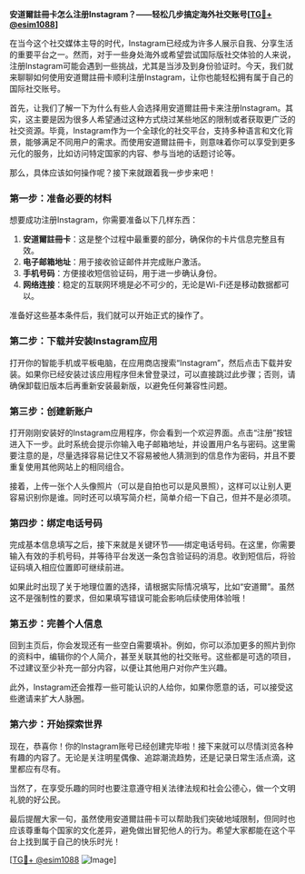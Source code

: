 **安道爾註冊卡怎么注册Instagram？——轻松几步搞定海外社交账号[[TG💪+ @esim1088](https://t.me/s/esim1088)]**

在当今这个社交媒体主导的时代，Instagram已经成为许多人展示自我、分享生活的重要平台之一。然而，对于一些身处海外或希望尝试国际版社交体验的人来说，注册Instagram可能会遇到一些挑战，尤其是当涉及到身份验证时。今天，我们就来聊聊如何使用安道爾註冊卡顺利注册Instagram，让你也能轻松拥有属于自己的国际社交账号。

首先，让我们了解一下为什么有些人会选择用安道爾註冊卡来注册Instagram。其实，这主要是因为很多人希望通过这种方式绕过某些地区的限制或者获取更广泛的社交资源。毕竟，Instagram作为一个全球化的社交平台，支持多种语言和文化背景，能够满足不同用户的需求。而使用安道爾註冊卡，则意味着你可以享受到更多元化的服务，比如访问特定国家的内容、参与当地的话题讨论等。

那么，具体应该如何操作呢？接下来就跟着我一步步来吧！

### 第一步：准备必要的材料

想要成功注册Instagram，你需要准备以下几样东西：
1. **安道爾註冊卡**：这是整个过程中最重要的部分，确保你的卡片信息完整且有效。
2. **电子邮箱地址**：用于接收验证邮件并完成账户激活。
3. **手机号码**：方便接收短信验证码，用于进一步确认身份。
4. **网络连接**：稳定的互联网环境是必不可少的，无论是Wi-Fi还是移动数据都可以。

准备好这些基本条件后，我们就可以开始正式的操作了。

### 第二步：下载并安装Instagram应用

打开你的智能手机或平板电脑，在应用商店搜索“Instagram”，然后点击下载并安装。如果你已经安装过该应用程序但未曾登录过，可以直接跳过此步骤；否则，请确保卸载旧版本后再重新安装最新版，以避免任何兼容性问题。

### 第三步：创建新账户

打开刚刚安装好的Instagram应用程序，你会看到一个欢迎界面。点击“注册”按钮进入下一步。此时系统会提示你输入电子邮箱地址，并设置用户名与密码。这里需要注意的是，尽量选择容易记住又不容易被他人猜测到的信息作为密码，并且不要重复使用其他网站上的相同组合。

接着，上传一张个人头像照片（可以是自拍也可以是风景照），这样可以让别人更容易识别你是谁。同时还可以填写简介栏，简单介绍一下自己，但并不是必须项。

### 第四步：绑定电话号码

完成基本信息填写之后，接下来就是关键环节——绑定电话号码。在这里，你需要输入有效的手机号码，并等待平台发送一条包含验证码的消息。收到短信后，将验证码填入相应位置即可继续前进。

如果此时出现了关于地理位置的选择，请根据实际情况填写，比如“安道爾”。虽然这不是强制性的要求，但如果填写错误可能会影响后续使用体验哦！

### 第五步：完善个人信息

回到主页后，你会发现还有一些空白需要填补。例如，你可以添加更多的照片到你的资料中，编辑你的个人简介，甚至关联其他的社交账号。这些都是可选的项目，不过建议至少补充一部分内容，以便让其他用户对你产生兴趣。

此外，Instagram还会推荐一些可能认识的人给你，如果你愿意的话，可以接受这些邀请来扩大人脉圈。

### 第六步：开始探索世界

现在，恭喜你！你的Instagram账号已经创建完毕啦！接下来就可以尽情浏览各种有趣的内容了。无论是关注明星偶像、追踪潮流趋势，还是记录日常生活点滴，这里都应有尽有。

当然了，在享受乐趣的同时也要注意遵守相关法律法规和社会公德心，做一个文明礼貌的好公民。

最后提醒大家一句，虽然使用安道爾註冊卡可以帮助我们突破地域限制，但同时也应该尊重每个国家的文化差异，避免做出冒犯他人的行为。希望大家都能在这个平台上找到属于自己的快乐时光！

[[TG💪+ @esim1088](https://t.me/s/esim1088) ![Image](https://i.postimg.cc/4NQfJmqS/Snipaste-2025-05-13-00-14-12.png)]
